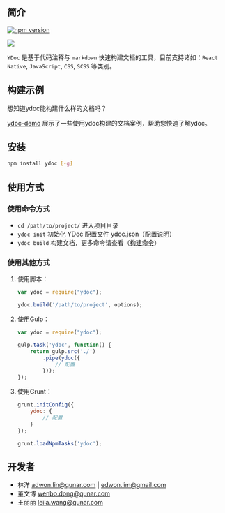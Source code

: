## 简介

[![npm version](https://badge.fury.io/js/ydoc.svg)](http://badge.fury.io/js/ydoc)

![](https://nodei.co/npm/ydoc.png?downloads=true&downloadRank=true&stars=true)

`YDoc` 是基于代码注释与 `markdown` 快速构建文档的工具，目前支持诸如：`React Native`, `JavaScript`, `CSS`, `SCSS` 等类别。


## 构建示例

想知道ydoc能构建什么样的文档吗？

[ydoc-demo](https://github.com/YMFE/ydoc-demo) 展示了一些使用ydoc构建的文档案例，帮助您快速了解ydoc。

## 安装

```bash
npm install ydoc [-g]
```

## 使用方式

### 使用命令方式

* `cd /path/to/project/` 进入项目目录
* `ydoc init` 初始化 YDoc 配置文件 ydoc.json（[配置说明](./usage.html#配置文件)）
* `ydoc build` 构建文档，更多命令请查看（[构建命令](./usage.html#构建命令)）


### 使用其他方式

1. 使用脚本：

    ```javascript
    var ydoc = require("ydoc");

    ydoc.build('/path/to/project', options);
    ```

2. 使用Gulp：

    ```javascript
    var ydoc = require("ydoc");

    gulp.task('ydoc', function() {
        return gulp.src('./')
            .pipe(ydoc({
                // 配置
            }));
    });
    ```

3. 使用Grunt：

    ```javascript
    grunt.initConfig({
        ydoc: {
            // 配置
        }
    });

    grunt.loadNpmTasks('ydoc');
    ```

## 开发者

* 林洋 <adwon.lin@qunar.com> | <edwon.lim@gmail.com>
* 董文博 <wenbo.dong@qunar.com>
* 王丽丽 <leila.wang@qunar.com>
